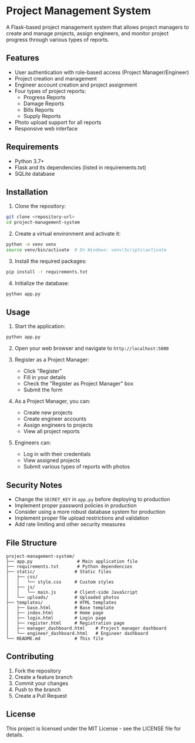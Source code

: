 # Project Management System

A Flask-based project management system that allows project managers to create and manage projects, assign engineers, and monitor project progress through various types of reports.

## Features

- User authentication with role-based access (Project Manager/Engineer)
- Project creation and management
- Engineer account creation and project assignment
- Four types of project reports:
  - Progress Reports
  - Damage Reports
  - Bills Reports
  - Supply Reports
- Photo upload support for all reports
- Responsive web interface

## Requirements

- Python 3.7+
- Flask and its dependencies (listed in requirements.txt)
- SQLite database

## Installation

1. Clone the repository:
```bash
git clone <repository-url>
cd project-management-system
```

2. Create a virtual environment and activate it:
```bash
python -m venv venv
source venv/bin/activate  # On Windows: venv\Scripts\activate
```

3. Install the required packages:
```bash
pip install -r requirements.txt
```

4. Initialize the database:
```bash
python app.py
```

## Usage

1. Start the application:
```bash
python app.py
```

2. Open your web browser and navigate to `http://localhost:5000`

3. Register as a Project Manager:
   - Click "Register"
   - Fill in your details
   - Check the "Register as Project Manager" box
   - Submit the form

4. As a Project Manager, you can:
   - Create new projects
   - Create engineer accounts
   - Assign engineers to projects
   - View all project reports

5. Engineers can:
   - Log in with their credentials
   - View assigned projects
   - Submit various types of reports with photos

## Security Notes

- Change the `SECRET_KEY` in `app.py` before deploying to production
- Implement proper password policies in production
- Consider using a more robust database system for production
- Implement proper file upload restrictions and validation
- Add rate limiting and other security measures

## File Structure

```
project-management-system/
├── app.py                 # Main application file
├── requirements.txt       # Python dependencies
├── static/               # Static files
│   ├── css/
│   │   └── style.css     # Custom styles
│   ├── js/
│   │   └── main.js       # Client-side JavaScript
│   └── uploads/          # Uploaded photos
├── templates/            # HTML templates
│   ├── base.html         # Base template
│   ├── index.html        # Home page
│   ├── login.html        # Login page
│   ├── register.html     # Registration page
│   ├── manager_dashboard.html    # Project manager dashboard
│   └── engineer_dashboard.html   # Engineer dashboard
└── README.md             # This file
```

## Contributing

1. Fork the repository
2. Create a feature branch
3. Commit your changes
4. Push to the branch
5. Create a Pull Request

## License

This project is licensed under the MIT License - see the LICENSE file for details. 